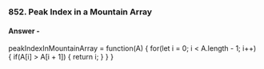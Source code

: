 ### 852. Peak Index in a Mountain Array

#### Answer -

peakIndexInMountainArray = function(A) {
    for(let i = 0; i < A.length - 1; i++) {
        if(A[i] > A[i + 1]) {
            return i;
        }
    }
}